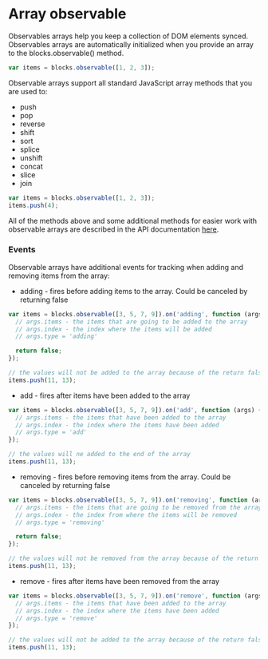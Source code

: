 # Array observable

Observables arrays help you keep a collection of DOM elements synced.
Observables arrays are automatically initialized when you provide
an array to the blocks.observable() method.

```javascript
var items = blocks.observable([1, 2, 3]);
```

Observable arrays support all standard JavaScript array methods that you are used to:

  * push
  * pop
  * reverse
  * shift
  * sort
  * splice
  * unshift
  * concat
  * slice
  * join

```javascript
var items = blocks.observable([1, 2, 3]);
items.push(4);
```

All of the methods above and some additional methods for easier work with observable
arrays are described in the API documentation [here]().

### Events

Observable arrays have additional events for tracking when adding and removing items from the array:

* adding - fires before adding items to the array. Could be canceled by returning false

```javascript
var items = blocks.observable([3, 5, 7, 9]).on('adding', function (args) {
  // args.items - the items that are going to be added to the array
  // args.index - the index where the items will be added
  // args.type = 'adding'

  return false;
});

// the values will not be added to the array because of the return false in the handler
items.push(11, 13);
```

* add - fires after items have been added to the array

```javascript
var items = blocks.observable([3, 5, 7, 9]).on('add', function (args) {
  // args.items - the items that have been added to the array
  // args.index - the index where the items have been added
  // args.type = 'add'
});

// the values will ne added to the end of the array
items.push(11, 13);
```

* removing - fires before removing items from the array. Could be canceled by returning false

```javascript
var items = blocks.observable([3, 5, 7, 9]).on('removing', function (args) {
  // args.items - the items that are going to be removed from the array
  // args.index - the index from where the items will be removed
  // args.type = 'removing'

  return false;
});

// the values will not be removed from the array because of the return false in the handler
items.push(11, 13);
```

* remove - fires after items have been removed from the array

```javascript
var items = blocks.observable([3, 5, 7, 9]).on('remove', function (args) {
  // args.items - the items that have been added to the array
  // args.index - the index where the items have been added
  // args.type = 'remove'
});

// the values will not be added to the array because of the return false in the handler
items.push(11, 13);
```
